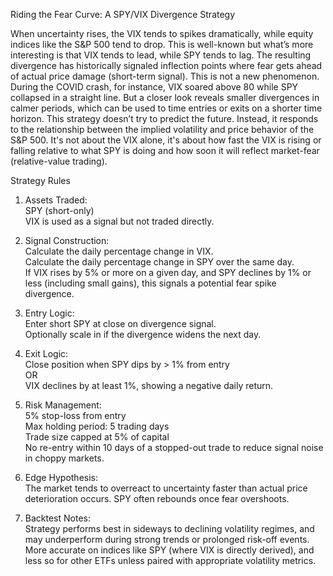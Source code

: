Riding the Fear Curve: A SPY/VIX Divergence Strategy

When uncertainty rises, the VIX tends to spikes dramatically, while equity indices like the S&P 500 tend to drop. This is well-known but what’s more interesting is that VIX tends to lead, while SPY tends to lag. The resulting divergence has historically signaled inflection points where fear gets ahead of actual price damage (short-term signal).
This is not a new phenomenon. During the COVID crash, for instance, VIX soared above 80 while SPY collapsed in a straight line. But a closer look reveals smaller divergences in calmer periods, which can be used to time entries or exits on a shorter time horizon. This strategy doesn’t try to predict the future. Instead, it responds to the relationship between the implied volatility and price behavior of the S&P 500. It's not about the VIX alone, it's about how fast the VIX is rising or falling relative to what SPY is doing and how soon it will reflect market-fear (relative-value trading).

Strategy Rules

1. Assets Traded:  
SPY (short-only)  
VIX is used as a signal but not traded directly.  
  
2. Signal Construction:  
Calculate the daily percentage change in VIX.  
Calculate the daily percentage change in SPY over the same day.  
If VIX rises by 5% or more on a given day, and SPY declines by 1% or less (including small gains), this signals a potential fear spike divergence.  
  
3. Entry Logic:  
Enter short SPY at close on divergence signal.  
Optionally scale in if the divergence widens the next day.  
  
4. Exit Logic:  
Close position when SPY dips by > 1% from entry  
OR  
VIX declines by at least 1%, showing a negative daily return.  
  
5. Risk Management:  
5% stop-loss from entry  
Max holding period: 5 trading days  
Trade size capped at 5% of capital  
No re-entry within 10 days of a stopped-out trade to reduce signal noise in choppy markets.  
  
7. Edge Hypothesis:  
The market tends to overreact to uncertainty faster than actual price deterioration occurs. SPY often rebounds once fear overshoots.  
  
8. Backtest Notes:  
Strategy performs best in sideways to declining volatility regimes, and may underperform during strong trends or prolonged risk-off events.  
More accurate on indices like SPY (where VIX is directly derived), and less so for other ETFs unless paired with appropriate volatility metrics.  
